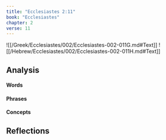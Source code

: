 ```yaml
---
title: "Ecclesiastes 2:11"
book: "Ecclesiastes"
chapter: 2
verse: 11
---
```

![[/Greek/Ecclesiastes/002/Ecclesiastes-002-011G.md#Text]]
![[/Hebrew/Ecclesiastes/002/Ecclesiastes-002-011H.md#Text]]

## Analysis

#### Words

#### Phrases

#### Concepts

## Reflections

